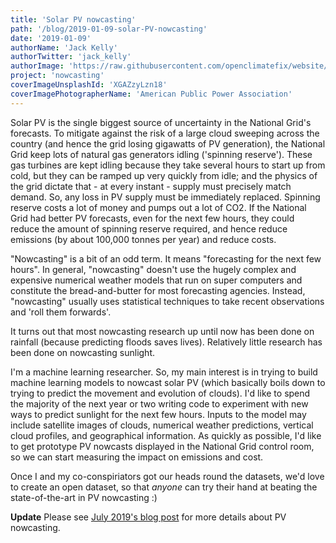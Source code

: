 ```yaml
---
title: 'Solar PV nowcasting'
path: '/blog/2019-01-09-solar-PV-nowcasting'
date: '2019-01-09'
authorName: 'Jack Kelly'
authorTwitter: 'jack_kelly'
authorImage: 'https://raw.githubusercontent.com/openclimatefix/website/master/src/images/people/jack.png'
project: 'nowcasting'
coverImageUnsplashId: 'XGAZzyLzn18'
coverImagePhotographerName: 'American Public Power Association'
---
```


Solar PV is the single biggest source of uncertainty in the National Grid's forecasts. To mitigate against the risk of a large cloud sweeping across the country (and hence the grid losing gigawatts of PV generation), the National Grid keep lots of natural gas generators idling ('spinning reserve'). These gas turbines are kept idling because they take several hours to start up from cold, but they can be ramped up very quickly from idle; and the physics of the grid dictate that - at every instant - supply must precisely match demand. So, any loss in PV supply must be immediately replaced. Spinning reserve costs a lot of money and pumps out a lot of CO2. If the National Grid had better PV forecasts, even for the next few hours, they could reduce the amount of spinning reserve required, and hence reduce emissions (by about 100,000 tonnes per year) and reduce costs.

"Nowcasting" is a bit of an odd term. It means "forecasting for the next few hours". In general, "nowcasting" doesn't use the hugely complex and expensive numerical weather models that run on super computers and constitute the bread-and-butter for most forecasting agencies. Instead, "nowcasting" usually uses statistical techniques to take recent observations and 'roll them forwards'.

It turns out that most nowcasting research up until now has been done on rainfall (because predicting floods saves lives). Relatively little research has been done on nowcasting sunlight.

I'm a machine learning researcher. So, my main interest is in trying to build machine learning models to nowcast solar PV (which basically boils down to trying to predict the movement and evolution of clouds). I'd like to spend the majority of the next year or two writing code to experiment with new ways to predict sunlight for the next few hours. Inputs to the model may include satellite images of clouds, numerical weather predictions, vertical cloud profiles, and geographical information. As quickly as possible, I'd like to get prototype PV nowcasts displayed in the National Grid control room, so we can start measuring the impact on emissions and cost.

Once I and my co-conspiriators got our heads round the datasets, we'd love to create an open dataset, so that _anyone_ can try their hand at beating the state-of-the-art in PV nowcasting :)

**Update** Please see [July 2019's blog post](/blog/2019-07-01-starting-solar-electricity-nowcasting) for more details about PV nowcasting.
